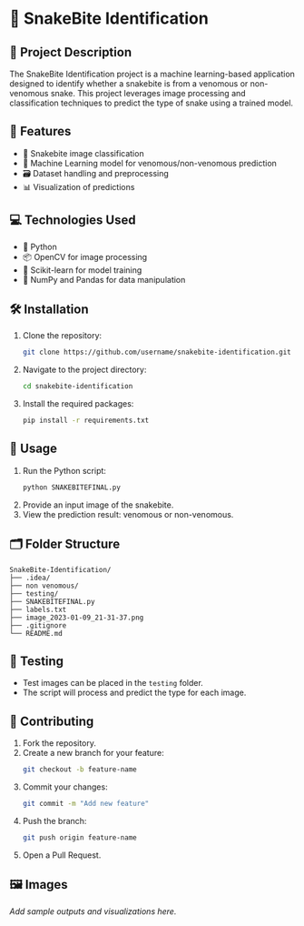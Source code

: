 # 🐍 SnakeBite Identification

## 📑 Project Description
The SnakeBite Identification project is a machine learning-based application designed to identify whether a snakebite is from a venomous or non-venomous snake. This project leverages image processing and classification techniques to predict the type of snake using a trained model.

## 🌟 Features
- 🐍 Snakebite image classification
- 🧠 Machine Learning model for venomous/non-venomous prediction
- 🗃️ Dataset handling and preprocessing
- 📊 Visualization of predictions

## 💻 Technologies Used
- 🐍 Python
- 📦 OpenCV for image processing
- 🤖 Scikit-learn for model training
- 💾 NumPy and Pandas for data manipulation

## 🛠️ Installation
1. Clone the repository:
   ```bash
   git clone https://github.com/username/snakebite-identification.git
   ```
2. Navigate to the project directory:
   ```bash
   cd snakebite-identification
   ```
3. Install the required packages:
   ```bash
   pip install -r requirements.txt
   ```

## 🚀 Usage
1. Run the Python script:
   ```bash
   python SNAKEBITEFINAL.py
   ```
2. Provide an input image of the snakebite.
3. View the prediction result: venomous or non-venomous.

## 🗂️ Folder Structure
```
SnakeBite-Identification/
├── .idea/
├── non venomous/
├── testing/
├── SNAKEBITEFINAL.py
├── labels.txt
├── image_2023-01-09_21-31-37.png
├── .gitignore
└── README.md
```

## 🧪 Testing
- Test images can be placed in the `testing` folder.
- The script will process and predict the type for each image.

## 🤝 Contributing
1. Fork the repository.
2. Create a new branch for your feature:
   ```bash
   git checkout -b feature-name
   ```
3. Commit your changes:
   ```bash
   git commit -m "Add new feature"
   ```
4. Push the branch:
   ```bash
   git push origin feature-name
   ```
5. Open a Pull Request.

## 🖼️ Images
_Add sample outputs and visualizations here._

